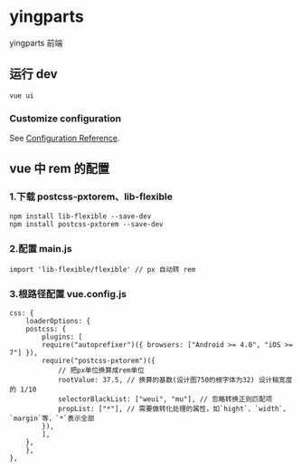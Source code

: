 # yingparts

yingparts 前端

## 运行 dev

    vue ui

### Customize configuration

See [Configuration Reference](https://cli.vuejs.org/config/).

## vue 中 rem 的配置

### 1.下载 postcss-pxtorem、lib-flexible

    npm install lib-flexible --save-dev
    npm install postcss-pxtorem --save-dev

### 2.配置 main.js

    import 'lib-flexible/flexible' // px 自动转 rem

### 3.根路径配置 vue.config.js

    css: {
        loaderOptions: {
        postcss: {
            plugins: [
            require("autoprefixer")({ browsers: ["Android >= 4.0", "iOS >= 7"] }),
            require("postcss-pxtorem")({
                // 把px单位换算成rem单位
                rootValue: 37.5, // 换算的基数(设计图750的根字体为32) 设计稿宽度的 1/10
                selectorBlackList: ["weui", "mu"], // 忽略转换正则匹配项
                propList: ["*"], // 需要做转化处理的属性，如`hight`、`width`、`margin`等，`*`表示全部
            }),
            ],
        },
        },
    },
